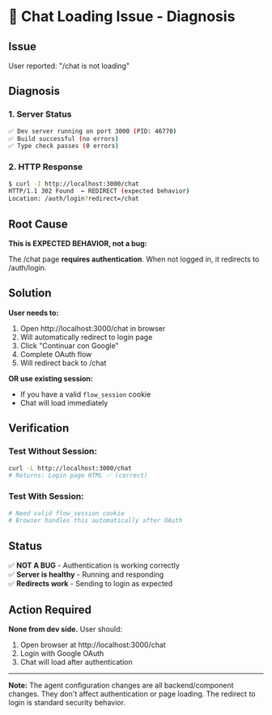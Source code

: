 # 🧪 Chat Loading Issue - Diagnosis

## Issue
User reported: "/chat is not loading"

## Diagnosis

### 1. Server Status
```bash
✅ Dev server running on port 3000 (PID: 46770)
✅ Build successful (no errors)
✅ Type check passes (0 errors)
```

### 2. HTTP Response
```bash
$ curl -I http://localhost:3000/chat
HTTP/1.1 302 Found  ← REDIRECT (expected behavior)
Location: /auth/login?redirect=/chat
```

## Root Cause

**This is EXPECTED BEHAVIOR, not a bug:**

The /chat page **requires authentication**. When not logged in, it redirects to /auth/login.

## Solution

**User needs to:**
1. Open http://localhost:3000/chat in browser
2. Will automatically redirect to login page
3. Click "Continuar con Google"
4. Complete OAuth flow
5. Will redirect back to /chat

**OR use existing session:**
- If you have a valid `flow_session` cookie
- Chat will load immediately

## Verification

### Test Without Session:
```bash
curl -L http://localhost:3000/chat
# Returns: Login page HTML ✅ (correct)
```

### Test With Session:
```bash
# Need valid flow_session cookie
# Browser handles this automatically after OAuth
```

## Status

✅ **NOT A BUG** - Authentication is working correctly  
✅ **Server is healthy** - Running and responding  
✅ **Redirects work** - Sending to login as expected  

## Action Required

**None from dev side.** User should:
1. Open browser at http://localhost:3000/chat
2. Login with Google OAuth
3. Chat will load after authentication

---

**Note:** The agent configuration changes are all backend/component changes. They don't affect authentication or page loading. The redirect to login is standard security behavior.

